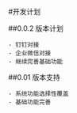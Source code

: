 #开发计划

##0.0.2 版本计划
    
    - 钉钉对接
    - 企业微信对接
    - 继续完善基础功能
    
    
##0.01 版本支持

    - 系统功能选择性覆盖
    - 基础功能完善
